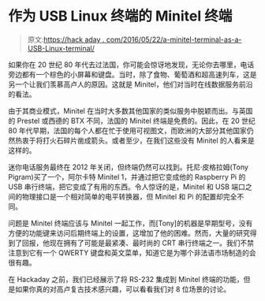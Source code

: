 # 作为 USB Linux 终端的 Minitel 终端

> 原文:[https://hack aday . com/2016/05/22/a-minitel-terminal-as-a-USB-Linux-terminal/](https://hackaday.com/2016/05/22/a-minitel-terminal-as-a-usb-linux-terminal/)

如果你在 20 世纪 80 年代去过法国，你可能会惊讶地发现，无论你去哪里，电话旁边都有一个棕色的小屏幕和键盘。当时，除了食物、葡萄酒和超高速列车，这是另一个让我们羡慕高卢人的原因。这就是 Minitel，他们对当时在线数据服务前沿的看法。

由于其商业模式，Minitel 在当时大多数其他国家的类似服务中脱颖而出。与英国的 Prestel 或西德的 BTX 不同，法国的 Minitel 终端是免费的。因此，在 20 世纪 80 年代早期，法国的每个人都在忙于使用可视图文，而欧洲的大部分其他国家仍然热衷于将打火石碎片凿成箭头。或者至少，在我们这些没有 Minitel 的人看来是这样的。

迷你电话服务最终在 2012 年关闭，但终端仍然可以找到。托尼·皮格拉姆(Tony Pigram)买了一个，阿尔卡特 Minitel 1，并通过把它变成他的 Raspberry Pi 的 USB 串行终端，把它变成了有用的东西。令人惊讶的是，Minitel 和 USB 端口之间的物理接口是一个相对简单的电平转换器，但 Minitel 和 Pi 的配置却完全不同。

问题是 Minitel 终端应该与 Minitel 一起工作，而[Tony]的机器是早期型号，没有方便的功能键来访问后期终端上的设置，这增加了他的困难。然而，大量的研究得到了回报，他现在拥有了可能是最紧凑、最时尚的 CRT 串行终端之一。我们不禁注意到它有一个 QWERTY 键盘和英文菜单，知道它是为哪个非法语市场制造的会很有趣。

在 Hackaday 之前，我们已经展示了将 RS-232 集成到 Minitel 终端的功能，但是如果你真的对高卢复古技术感兴趣，可以看看我们对 8 位场景的讨论。